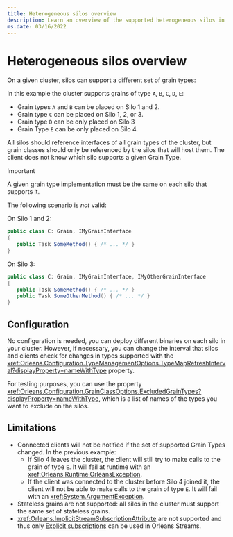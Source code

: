 ```yaml
---
title: Heterogeneous silos overview
description: Learn an overview of the supported heterogeneous silos in .NET Orleans.
ms.date: 03/16/2022
---
```


# Heterogeneous silos overview

On a given cluster, silos can support a different set of grain types:

<!-- TODO:
![](~/images/heterogeneous.png)
-->

In this example the cluster supports grains of type `A`, `B`, `C`, `D`, `E`:

* Grain types `A` and `B` can be placed on Silo 1 and 2.
* Grain type `C` can be placed on Silo 1, 2, or 3.
* Grain type `D` can be only placed on Silo 3
* Grain Type `E` can be only placed on Silo 4.

All silos should reference interfaces of all grain types of the cluster, but grain classes should only be referenced by the silos that will host them. The client does not know which silo supports a given Grain Type.

> [!IMPORTANT]
> A given grain type implementation must be the same on each silo that supports it.

The following scenario is _not_ valid:

On Silo 1 and 2:

```csharp
public class C: Grain, IMyGrainInterface
{
   public Task SomeMethod() { /* ... */ }
}
```

On Silo 3:

```csharp
public class C: Grain, IMyGrainInterface, IMyOtherGrainInterface
{
   public Task SomeMethod() { /* ... */ }
   public Task SomeOtherMethod() { /* ... */ }
}
```

## Configuration

No configuration is needed, you can deploy different binaries on each silo in your cluster. However, if necessary, you can change the interval that silos and clients check for changes in types supported with the <xref:Orleans.Configuration.TypeManagementOptions.TypeMapRefreshInterval?displayProperty=nameWithType> property.

For testing purposes, you can use the property <xref:Orleans.Configuration.GrainClassOptions.ExcludedGrainTypes?displayProperty=nameWithType>, which is a list of names of the types you want to exclude on the silos.

## Limitations

* Connected clients will not be notified if the set of supported Grain Types changed. In the previous example:
  * If Silo 4 leaves the cluster, the client will still try to make calls to the grain of type `E`. It will fail at runtime with an <xref:Orleans.Runtime.OrleansException>.
  * If the client was connected to the cluster before Silo 4 joined it, the client will not be able to make calls to the grain of type `E`. It will fail with an <xref:System.ArgumentException>.
* Stateless grains are not supported: all silos in the cluster must support the same set of stateless grains.
* <xref:Orleans.ImplicitStreamSubscriptionAttribute> are not supported and thus only [Explicit subscriptions](../streaming/streams-programming-apis.md) can be used in Orleans Streams.
